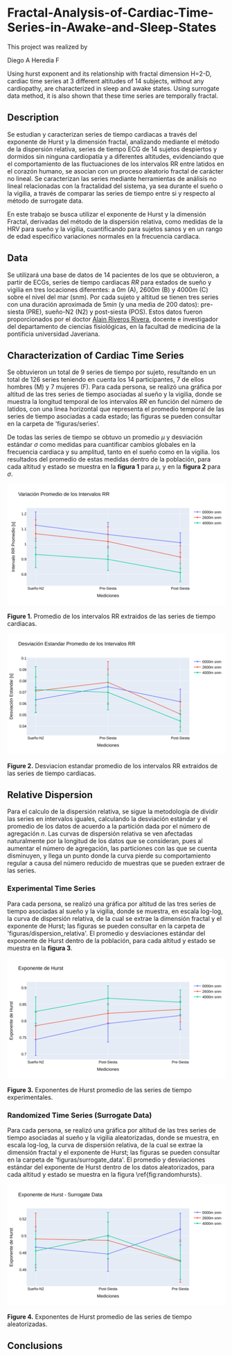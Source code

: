 # Fractal-Analysis-of-Cardiac-Time-Series-in-Awake-and-Sleep-States

This project was realized by

Diego A Heredia F

Using hurst exponent and its relationship with fractal dimension H=2-D, cardiac time series at 3 different altitudes of 14 subjects, without any cardiopathy, are characterized in sleep and awake states. Using surrogate data method, it is also shown that these time series are temporally fractal.

## Description

Se estudian y caracterizan series de tiempo cardiacas a través del exponente de Hurst y la dimensión fractal, analizando mediante el método de la dispersión relativa, series de tiempo ECG de 14 sujetos despiertos y dormidos sin ninguna cardiopatía y a diferentes altitudes, evidenciando que el comportamiento de las fluctuaciones de los intervalos RR entre latidos en el corazón humano, se asocian con un proceso aleatorio fractal de carácter no lineal. Se caracterizan las series mediante herramientas de análisis no lineal relacionadas con la fractalidad del sistema, ya sea durante el sueño o la vigilia, a través de comparar las series de tiempo entre si y respecto al método de surrogate data.

En este trabajo se busca utilizar el exponente de Hurst y la dimensión Fractal, derivadas del método de la dispersión relativa, como medidas de la HRV para sueño y la vigilia, cuantificando para sujetos sanos y en un rango de edad especifico variaciones normales en la frecuencia cardiaca.

## Data 

Se utilizará una base de datos de 14 pacientes de los que se obtuvieron, a partir de ECGs, series de tiempo cardiacas $RR$ para estados de sueño y vigilia en tres locaciones diferentes: a $0m$ (A), $2600m$ (B) y $4000m$ (C) sobre el nivel del mar (snm). Por cada sujeto y altitud se tienen tres series con una duración aproximada de $5min$ (y una media de $200$ datos): pre-siesta (PRE), sueño-N2 (N2) y post-siesta (POS). Estos datos fueron proporcionados por el doctor [Alain Riveros Rivera](mailto:riveros-a@javeriana.edu.co), docente e investigador del departamento de ciencias fisiológicas, en la facultad de medicina de la pontificia universidad Javeriana.

## Characterization of Cardiac Time Series 

Se obtuvieron un total de $9$ series de tiempo por sujeto, resultando en un total de $126$ series teniendo en cuenta los $14$ participantes, $7$ de ellos hombres (M) y $7$ mujeres (F). Para cada persona, se realizó una gráfica por altitud de las tres series de tiempo asociadas al sueño y la vigilia, donde se muestra la longitud temporal de los intervalos $RR$ en función del número de latidos, con una linea horizontal que representa el promedio temporal de las series de tiempo asociadas a cada estado; las figuras se pueden consultar en la carpeta de 'figuras/series'.

De todas las series de tiempo se obtuvo un promedio $\mu$ y desviación estándar $\sigma$ como medidas para cuantificar cambios globales en la frecuencia cardiaca y su amplitud, tanto en el sueño como en la vigilia. los resultados del promedio de estas medidas dentro de la población, para cada altitud y estado se muestra en la **figura 1** para $\mu$, y en la **figura 2** para $\sigma$.

![image](https://github.com/DiegoHerediaF/Fractal-Analysis-of-Cardiac-Time-Series-in-Awake-and-Sleep-States/blob/1b915575f7ced2f3dbd7c8d9eadd121a690ca513/figuras/series/promedios_intervalos_RR.png)

**Figure 1.** Promedio de los intervalos RR extraidos de las series de tiempo cardiacas.

![image](https://github.com/DiegoHerediaF/Fractal-Analysis-of-Cardiac-Time-Series-in-Awake-and-Sleep-States/blob/1b915575f7ced2f3dbd7c8d9eadd121a690ca513/figuras/series/variaciones_intervalos_RR.png)

**Figure 2.** Desviacion estandar promedio de los intervalos RR extraidos de las series de tiempo cardiacas.

## Relative Dispersion

Para el calculo de la dispersión relativa, se sigue la metodología de dividir las series en intervalos iguales, calculando la desviación estándar y el promedio de los datos de acuerdo a la partición dada por el número de agregación $n$. Las curvas de dispersión relativa se ven afectadas naturalmente por la longitud de los datos que se consideran, pues al aumentar el número de agregación, las particiones con las que se cuenta disminuyen, y llega un punto donde la curva pierde su comportamiento regular a causa del número reducido de muestras que se pueden extraer de las series.

### Experimental Time Series

Para cada persona, se realizó una gráfica por altitud de las tres series de tiempo asociadas al sueño y la vigilia, donde se muestra, en escala log-log, la curva de dispersión relativa, de la cual se extrae la dimensión fractal y el exponente de Hurst; las figuras se pueden consultar en la carpeta de 'figuras/dispersion_relativa'. El promedio y desviaciones estándar del exponente de Hurst dentro de la población, para cada altitud y estado se muestra en la **figura 3**.

![image](https://github.com/DiegoHerediaF/Fractal-Analysis-of-Cardiac-Time-Series-in-Awake-and-Sleep-States/blob/a96d97b0eda71c559e32ab0c0477deb7c41e721a/figuras/hurst/hurst_RD.png)

**Figure 3.** Exponentes de Hurst promedio de las series de tiempo experimentales.

### Randomized Time Series (Surrogate Data)

Para cada persona, se realizó una gráfica por altitud de las tres series de tiempo asociadas al sueño y la vigilia aleatorizadas, donde se muestra, en escala log-log, la curva de dispersión relativa, de la cual se extrae la dimensión fractal y el exponente de Hurst; las figuras se pueden consultar en la carpeta de 'figuras/surrogate_data'. El promedio y desviaciones estándar del exponente de Hurst dentro de los datos aleatorizados, para cada altitud y estado se muestra en la figura \ref{fig:randomhursts}.

![image](https://github.com/DiegoHerediaF/Fractal-Analysis-of-Cardiac-Time-Series-in-Awake-and-Sleep-States/blob/a96d97b0eda71c559e32ab0c0477deb7c41e721a/figuras/hurst/surrogate_hurst_RD.png)

**Figure 4.** Exponentes de Hurst promedio de las series de tiempo aleatorizadas.

## Conclusions
